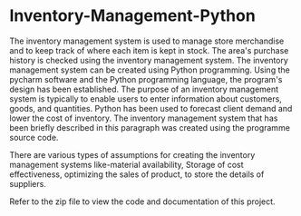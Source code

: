 # Inventory-Management-Python
The inventory management system is used to manage store merchandise and to keep track of where each item is kept in stock. The area's purchase history is checked using the inventory management system. The inventory management system can be created using Python programming. Using the pycharm software and the Python programming language, the program's design has been established. The purpose of an inventory management system is typically to enable users to enter information about customers, goods, and quantities. Python has been used to forecast client demand and lower the cost of inventory. The inventory management system that has been briefly described in this paragraph was created using the programme source code. 

There are various types of assumptions for creating the inventory management systems like-material availability, Storage of cost effectiveness, optimizing the sales of product, to store the details of suppliers. 

Refer to the zip file to view the code and documentation of this project.
